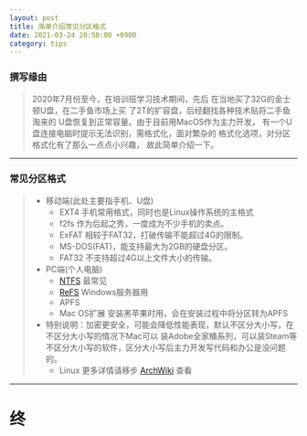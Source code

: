 ```yaml
---
layout: post
title: 简单介绍常见分区格式
date: 2021-03-24 20:50:00 +0900
category: tips
---
```

### 撰写缘由
> 2020年7月份至今，在培训班学习技术期间，先后
> 在当地买了32G的金士顿U盘，在二手鱼市场上买
> 了2T的扩容盘，后经翻找各种技术贴将二手鱼淘来的
> U盘恢复到正常容量。由于目前用MacOS作为主力开发，
> 有一个U盘连接电脑时提示无法识别，需格式化，面对繁杂的
> 格式化选项，对分区格式化有了那么一点点小兴趣，
> 故此简单介绍一下。

---

### 常见分区格式
> - 移动端(此处主要指手机、U盘)
>   - EXT4 手机常用格式，同时也是Linux操作系统的主格式 
>   - f2fs 作为后起之秀，一度成为不少手机的卖点。
>   - ExFAT 相较于FAT32，打破传输不能超过4G的限制。
>   - MS-DOS(FAT)，能支持最大为2GB的硬盘分区。
>   - FAT32 不支持超过4G以上文件大小的传输。
> - PC端(个人电脑)
>   - [NTFS](https://baike.baidu.com/item/ntfs) 最常见
>   - [ReFS](https://baike.baidu.com/item/ReFS) Windows服务器用
>   - APFS 
>   - Mac OS扩展 安装黑苹果时用，会在安装过程中将分区转为APFS
> - 特别说明：加密更安全，可能会降低性能表现，默认不区分大小写，在不区分大小写的情况下Mac可以
> 装Adobe全家桶系列，可以装Steam等不区分大小写的软件，区分大小写后主力开发写代码和办公是没问题的。
>   - Linux 更多详情请移步 [ArchWiki](https://wiki.archlinux.org/index.php/File_systems) 查看

---
# 终